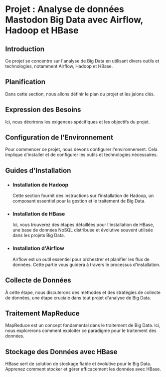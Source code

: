 # Projet : Analyse de données Mastodon Big Data avec Airflow, Hadoop et HBase

## Introduction

Ce projet se concentre sur l'analyse de Big Data en utilisant divers outils et technologies, notamment Airflow, Hadoop et HBase.

## Planification

Dans cette section, nous allons définir le plan du projet et les jalons clés.

## Expression des Besoins

Ici, nous décrirons les exigences spécifiques et les objectifs du projet.

## Configuration de l'Environnement

Pour commencer ce projet, nous devons configurer l'environnement. Cela implique d'installer et de configurer les outils et technologies nécessaires.

## Guides d'Installation

- ### Installation de Hadoop

  Cette section fournit des instructions sur l'installation de Hadoop, un composant essentiel pour la gestion et le traitement de Big Data.

- ### Installation de HBase

  Ici, vous trouverez des étapes détaillées pour l'installation de HBase, une base de données NoSQL distribuée et évolutive souvent utilisée dans les projets Big Data.

- ### Installation d'Airflow

  Airflow est un outil essentiel pour orchestrer et planifier les flux de données. Cette partie vous guidera à travers le processus d'installation.

## Collecte de Données

À cette étape, nous discuterons des méthodes et des stratégies de collecte de données, une étape cruciale dans tout projet d'analyse de Big Data.

## Traitement MapReduce

MapReduce est un concept fondamental dans le traitement de Big Data. Ici, nous explorerons comment exploiter ce paradigme pour le traitement des données.

## Stockage des Données avec HBase

HBase sert de solution de stockage fiable et évolutive pour le Big Data. Apprenez comment stocker et gérer efficacement les données avec HBase.
